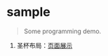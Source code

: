# sample

> Some programming demo.

1. 圣杯布局：[页面展示](http://roojay.com/sample/layout/holy_grail_layout/holy_grail_layout.html)

